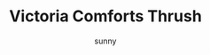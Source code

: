 ---
media: "images/rounds/round_4_2/victoria_comforts_thrush.png"
media_type: image
title: Victoria Comforts Thrush
author: sunny
desc: During the evacuation, Victoria Ripley comforts Thrush Roach about going home.
---